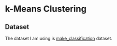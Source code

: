 # k-Means Clustering



## Dataset
The dataset I am using is [make_classification](https://scikit-learn.org/stable/modules/generated/sklearn.datasets.make_classification.html) dataset.
